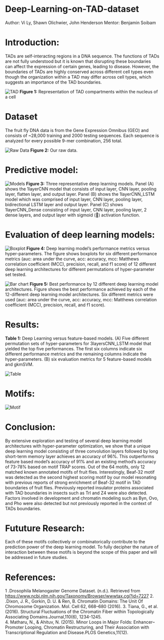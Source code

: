 # Deep-Learning-on-TAD-dataset

Author: Vi Ly, Shawn Olichwier, John Henderson
Mentor: Benjamin Soibam


# Introduction:
TADs are self-interacting regions in a DNA sequence. The functions of TADs are not fully understood but it is known that disrupting these boundaries can affect the expression of certain genes, leading to disease. However, the boundaries of TADs are highly conserved across different cell types even though the organization within a TAD may differ across cell types, which suggests an importance of the TAD boundaries. 

![TAD](https://github.com/vicely07/Deep-Learning-on-TAD-dataset/blob/master/Chart%20and%20Table/Picture9.png)
**Figure 1:** Representation of TAD compartments within the nucleus of a cell

# Dataset
The fruit fly DNA data is from the Gene Expression Omnibus (GEO) and consists of ~28,000 training and 2000 testing sequences. Each sequence is analyzed for every possible 9-mer combination, 256 total. 

![Raw Data](https://github.com/vicely07/Deep-Learning-on-TAD-dataset/blob/master/Chart%20and%20Table/Picture11.jpg)
**Figure 2:** Our raw data.

# Predictive model:
![Models](https://github.com/vicely07/Deep-Learning-on-TAD-dataset/blob/master/Chart%20and%20Table/Picture1.png)
**Figure 3:** Three representative deep learning models. Panel (A) shows the 1layerCNN model that consists of input layer, CNN layer, pooling layer, flatten layer, and output layer. Panel (B) shows the 1layerCNN_LSTM model which was comprised of input layer, CNN layer, pooling layer, bidirectional LSTM layer and output layer. Panel (C) shows 1layerCNN_Dense consisting of input layer, CNN layer, pooling layer, 2 dense layers, and output layer with sigmoid () activation function. 

# Evaluation of deep learning models:
![Boxplot](https://github.com/vicely07/Deep-Learning-on-TAD-dataset/blob/master/Chart%20and%20Table/Picture3.png)
**Figure 4:** Deep learning model’s performance metrics versus hyper-parameters. The figure shows boxplots for six different performance metrics (auc: area under the curve, acc: accuracy, mcc: Matthews correlation coefficient (MCC), precision, recall, and f1 score) of 12 different deep learning architectures for different permutations of hyper-parameter set tested. 

![Bar chart](https://github.com/vicely07/Deep-Learning-on-TAD-dataset/blob/master/Chart%20and%20Table/Picture2.png)
**Figure 5:** Best performance by 12 different deep learning model architectures. Figure shows the best performance achieved by each of the 12-different deep learning model architectures. Six different metrics were used (auc: area under the curve, acc: accuracy, mcc: Matthews correlation coefficient (MCC), precision, recall, and f1 score).


# Results:
**Table 1:** Deep Learning versus feature-based models. (A) Five different permutation sets of hyper-parameters for 3layersCNN_LSTM model that yielded the top five performances. The first six columns indicate six different performance metrics and the remaining columns indicate the hyper-parameters. (B) six evaluation metrics for 5 feature-based models and gkmSVM.

![Table](https://github.com/vicely07/Deep-Learning-on-TAD-dataset/blob/master/Chart%20and%20Table/Picture7.png)

# Motifs:

![Motif](https://github.com/vicely07/Deep-Learning-on-TAD-dataset/blob/master/Chart%20and%20Table/Picture10.png)

# Conclusion:
By extensive exploration and testing of several deep learning model architectures with hyper-parameter optimization, we show that a unique deep learning model consisting of three convolution layers followed by long short-term memory layer achieves an accuracy of 96%. This outperforms feature based model’s accuracy of 91% and an existing method’s accuracy of 73-78% based on motif TRAP scores. Out of the 64 motifs, only 12 matched known annotated motifs of fruit flies. Interestingly, Beaf-32 motif was detected as the second highest scoring motif by our model resonating with previous reports of strong enrichment of Beaf-32 motif in TAD boundaries of fruit flies. Previously reported insulator proteins associated with TAD boundaries in insects such as Trl and Z4 were also detected. Factors involved in development and chromatin modeling such as Byn, Ovo, and Pho were also detected but not previously reported in the context of TADs boundaries.

# Fututure Research:
Each of these motifs collectively or combinatorically contribute to the prediction power of the deep learning model. To fully decipher the nature of interaction between these motifs is beyond the scope of this paper and will be addressed in future studies.

# References:
1 .Drosophila Melanogaster Genome Dataset. (n.d.). Retrieved from https://www.ncbi.nlm.nih.gov/Taxonomy/Browser/wwwtax.cgi?id=7227
2. .Dixon, J. R., Gorkin, D. U. & Ren, B. Chromatin Domains: The Unit Of Chromosome Organization. Mol. Cell 62, 668–680 (2016).
3. Tiana, G., et al. (2016). Structural Fluctuations of the 	Chromatin Fiber within Topologically Associating Domains.Journal,110(6), 1234-1245. 	
4. Matharu, N., & Ahituv, N. (2015). Minor Loops in Major Folds: Enhancer–Promoter Looping, Chromatin Restructuring, and Their Association with Transcriptional Regulation and Disease.PLOS Genetics,11(12).







